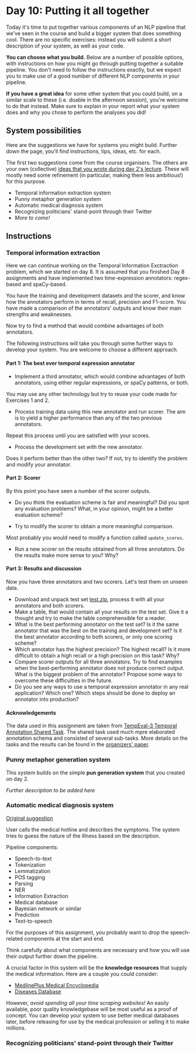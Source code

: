 # Day 10: Putting it all together

Today it's time to put together various components of an NLP pipeline that
we've seen in the course and build a bigger system that does something
cool. There are no specific exercises: instead you will submit a short
description of your system, as well as your code.

**You can choose what you build.** Below are a number of possible options,
with instructions on how you might go through putting together a suitable
pipeline. You don't need to follow the instructions exactly, but we
expect you to make use of a good number of different NLP components
in your pipeline.

**If you have a great idea** for some other system that you could build,
on a similar scale to these (i.e. doable in the afternoon session), you're
welcome to do that instead. Make sure to explain in your report what
your system does and why you chose to perform the analyses you did!

## System possibilities

Here are the suggestions we have for systems you might build. Further
down the page, you'll find instructions, tips, ideas, etc. for each.

The first two suggestions come from the course organisers. The others
are your own (collective)
[ideas that you wrote during day 2's lecture](https://moodle.helsinki.fi/mod/forum/view.php?id=1598902).
These will mostly need some refinement (in particular, making them
less ambitious!) for this purpose.

 * Temporal information extraction system
 * Punny metaphor generation system
 * Automatic medical diagnosis system
 * Recognizing politicians' stand-point through their Twitter
 * *More to come!*


## Instructions

### Temporal information extraction

Here we can continue working on the Temporal Information Exctraction problem,
which we started on day 8. It is assumed that you finished Day 8 assignments
and have implemented two time-expression annotators: regex-based and
spaCy-based.

You have the training and development datasets and the scorer, and
know how the annotators perform in terms of recall, precision and
F1-score. You have made a comparison of the annotators' outputs and know
their main strengths and weaknesses.

Now try to find a method that would combine advantages of both annotators.

The following instructions will take you through
some further ways to develop your system. You are welcome to choose a
different approach.

#### Part 1: The best ever temporal expression annotator

* Implement a third annotator, which would combine advantages of
  both annotators, using either regular expressions, or spaCy patterns, or both.

You may use any other technology but try to reuse
your code made for Exercises 1 and 2.

* Process training data using this new annotator and run scorer.
  The aim is to yield a higher performance than any of the two previous annotators.

Repeat this process until you are satisfied with your scores.

* Process the development set with the new annotator.

Does it perform better than the other two? If not, try to identify the
problem and modify your annotator.

#### Part 2: Scorer

By this point you have seen a number of the scorer outputs.

* Do you think the evaluation scheme is fair and meaningful?
  Did you spot any evaluation problems? What, in your opinion,
  might be a better evaluation scheme?

* Try to modify the scorer to obtain a more meaningful comparison.

Most probably you would need to modify a function called `update_scores`.

* Run a new scorer on the results obtained from all three annotators.
  Do the results make more sense to you? Why?


#### Part 3: Results and discussion

Now you have three annotators and two scorers. Let's test them on unseen data.

* Download and unpack test set [test.zip](test.zip), process it with all
  your annotators and both scorers.
* Make a table, that would contain all your results on the test set.
  Give it a thought and try to make the table comprehensible for a reader.
* What is the best performing annotator on the test set? Is it the
  same annotator that was the best on the training and development set?
  Is it the best annotator according to both scorers, or only one scoring scheme?
* Which annotator has the highest precision? The highest recall?
  Is it more difficult to obtain a high recall or a high precision on this task? Why?
* Compare scorer outputs for all three annotators.
  Try to find examples when the best-performing annotator does not produce
  correct output. What is the biggest problem of the annotator?
  Propose some ways to overcome these difficulties in the future.
* Do you see any ways to use a temporal expression annotator in any
  real application? Which one? Which steps should be done to deploy an annotator into production?


#### Acknowledgements

The data used in this assignment are taken from
[TempEval-3 Temporal Annotation Shared Task](https://www.cs.york.ac.uk/semeval-2013/task1/index.html).
The shared task used much mpre elaborated annotation schema and consisted
of several sub-tasks. More details on the tasks and the results can be
found in the [organizers' paper](https://www.aclweb.org/anthology/S13-2001).


### Punny metaphor generation system

This system builds on the simple **pun generation system** that
you created on day 2.

*Further description to be added here*

### Automatic medical diagnosis system

[Original suggestion](https://moodle.helsinki.fi/mod/forum/discuss.php?d=864583#p2126489)

User calls the medical hotline and describes the symptoms.
The system tries to guess the nature of the illness based on the description.

Pipeline components:
 * Speech-to-text
 * Tokenization
 * Lemmatization
 * POS tagging
 * Parsing
 * NER
 * Information Extraction
 * Medical database
 * Bayesian network or similar
 * Prediction
 * Text-to-speech

For the purposes of this assignment, you probably want to drop the
speech-related components at the start and end.

Think carefully about what components are necessary and how you will
use their output further down the pipeline.

A crucial factor in this system will be the **knowledge resources**
that supply the medical information. Here are a couple you could
consider:
 * [MedlinePlus Medical Encyclopedia](https://medlineplus.gov/encyclopedia.html)
 * [Diseases Database](http://www.diseasesdatabase.com/content.asp)

However, *avoid spending all your time scraping websites!*
An easily available, poor quality knowledgebase will be most useful
as a proof of concept. You can develop your system to use better
medical databases later, before releasing for use by the medical
profession or selling it to make millions.


### Recognizing politicians' stand-point through their Twitter
